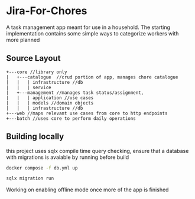 # Jira-For-Chores
A task management app meant for use in a household. The starting implementation contains some simple ways to categorize workers with more planned

## Source Layout
```
+---core //library only
|   +---catalogue  //crud portion of app, manages chore catalogue
|   |   | infrastructure //db
|   |   | service 
|   +---management //manages task status/assignment, 
|   |   | application //use cases
|   |   | models //domain objects
|   |   | infrastructure //db
+---web //maps relevant use cases from core to http endpoints
+---batch //uses core to perform daily operations
```

## Building locally
this project uses sqlx compile time query checking, ensure that a database with migrations is avaiable by running before build

```bash
docker compose -f db.yml up
```
```bash
sqlx migration run
```
Working on enabling offline mode once more of the app is finished